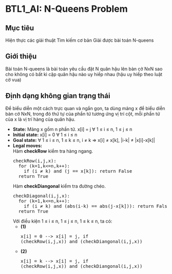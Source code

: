 # BTL1_AI: N-Queens Problem
## Mục tiêu
Hiện thực các giải thuật Tìm kiếm cơ bản 
Giải được bài toán N-queens
## Giới thiệu
Bài toán N-queens là bài toán yêu cầu đặt N quân hậu lên bàn cờ NxN sao cho không có bất kì cặp quân 
hậu nào uy hiếp nhau (hậu uy hiếp theo luật cờ vua)

## Định dạng không gian trạng thái

Để biểu diễn một cách trực quan và ngắn gọn, ta dùng mảng x để biểu diễn bàn cờ NxN, trong đó thứ tự của phần tử tương ứng vị trí cột, mỗi phần tử của x là vị trí hàng của quân hậu.

* **State:** Mảng x gồm n phần tử. 
       x[i] = j ∀ 1 ≤ i ≤ n, 1 ≤ j ≤ n
* **Initial state:** x[i] = 0 ∀ 1 ≤ i ≤ n
* **Goal state:** ∀ 1 ≤ i ≤ n, 1 ≤ k ≤ n, i ≠ k => x[i] ≠ x[k], |i-k| ≠ |x[i]-x[k]|
* **Legal moves:** <br>
  Hàm **checkRow** kiểm tra hàng ngang.
  <pre>
  checkRow(i,j,x):
    for (k=1,k<=n,k++):
      if (i ≠ k) and (j == x[k]): return False
    return True
  </pre>
  Hàm **checkDiangonal** kiểm tra đường chéo.
  <pre>
  checkDiagonal(i,j,x):
    for (k=1,k<=n,k++):
      if (i ≠ k) and (abs(i-k) == abs(j-x[k])): return False
    return True
  </pre>
  Với điều kiện 1 ≤ i ≤ n, 1 ≤ j ≤ n, 1 ≤ k ≤ n, ta có:
    + **(1)** <pre>x[i] = 0 --> x[i] = j, if (checkRow(i,j,x)) and (checkDiangonal(i,j,x))</pre>
    + **(2)** <pre>x[i] = k --> x[i] = j, if (checkRow(i,j,x)) and (checkDiangonal(i,j,x))</pre>
